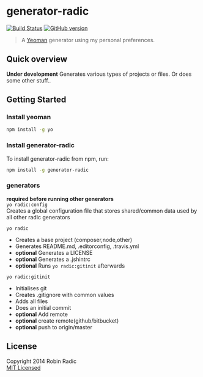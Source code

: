 generator-radic
===============
[![Build Status](https://secure.travis-ci.org/RobinRadic/generator-radic.svg?branch=master)](https://travis-ci.org/RobinRadic/generator-radic)
[![GitHub version](https://badge.fury.io/gh/robinradic%2Fgenerator-radic.svg)](http://badge.fury.io/gh/robinradic%2Fgenerator-radic)

> A [Yeoman](http://yeoman.io) generator using my personal preferences.

## Quick overview
**Under development**
Generates various types of projects or files. Or does some other stuff..

## Getting Started

### Install yeoman

```bash
npm install -g yo
```

### Install generator-radic

To install generator-radic from npm, run:

```bash
npm install -g generator-radic
```

### generators
**required before running other generators**  
`yo radic:config`  
Creates a global configuration file that stores shared/common data used by all other radic generators  
  
  
  
`yo radic`
- Creates a base project (composer,node,other)
- Generates README.md, .editorconfig, .travis.yml
- **optional** Generates a LICENSE
- **optional** Generates a .jshintrc
- **optional** Runs `yo radic:gitinit` afterwards

`yo radic:gitinit`
- Initialises git
- Creates .gitignore with common values
- Adds all files
- Does an initial commit
- **optional** Add remote
- **optional** create remote(github/bitbucket)
- **optional** push to origin/master

## License
Copyright 2014 Robin Radic  
[MIT Licensed](http://radic.mit-license.org)
